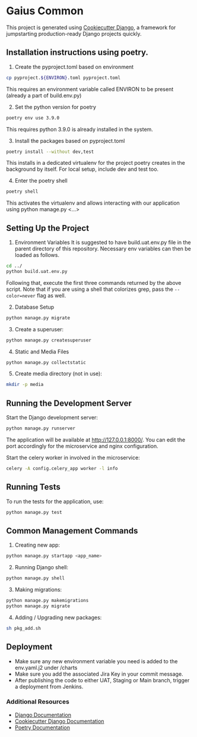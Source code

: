 # Gaius Common

This project is generated using [Cookiecutter Django](https://github.com/cookiecutter/cookiecutter-django), a framework for jumpstarting production-ready Django projects quickly.

## Installation instructions using poetry.

1. Create the pyproject.toml based on environment
```bash
cp pyproject.${ENVIRON}.toml pyproject.toml
```
This requires an environment variable called ENVIRON to be present (already a part of build.env.py)

2. Set the python version for poetry
```bash
poetry env use 3.9.0
```
This requires python 3.9.0 is already installed in the system.

3. Install the packages based on pyproject.toml
```bash
poetry install --without dev,test
```
This installs in a dedicated virtualenv for the project poetry creates in the background by itself. For local setup, include dev and test too.

4. Enter the poetry shell
```bash
poetry shell
```
This activates the virtualenv and allows interacting with our application using python manage.py <...>

## Setting Up the Project

1. Environment Variables
It is suggested to have build.uat.env.py file in the parent directory of this repository. Necessary env variables can then be loaded as follows.
```bash
cd ../
python build.uat.env.py
```
Following that, execute the first three commands returned by the above script. Note that if you are using a shell that colorizes grep, pass the `--color=never` flag as well.

2. Database Setup
```bash
python manage.py migrate
```

3. Create a superuser:
```bash
python manage.py createsuperuser
```

4. Static and Media Files
```bash
python manage.py collectstatic
```

5. Create media directory (not in use):
```bash
mkdir -p media
```

## Running the Development Server

Start the Django development server:

```bash
python manage.py runserver
```
The application will be available at http://127.0.0.1:8000/.
You can edit the port accordingly for the microservice and nginx configuration.

Start the celery worker in involved in the microservice:

```bash
celery -A config.celery_app worker -l info
```

## Running Tests
To run the tests for the application, use:
```bash
python manage.py test
```

## Common Management Commands

1. Creating new app:
```bash
python manage.py startapp <app_name>
```

2. Running Django shell:
```bash
python manage.py shell
```

3. Making migrations:
```bash
python manage.py makemigrations
python manage.py migrate
```

4. Adding / Upgrading new packages:
```bash
sh pkg_add.sh
```


## Deployment

- Make sure any new environment variable you need is added to the env.yaml.j2 under /charts
- Make sure you add the associated Jira Key in your commit message.
- After publishing the code to either UAT, Staging or Main branch, trigger a deployment from Jenkins.

### Additional Resources
- [Django Documentation](https://docs.djangoproject.com/en/stable/)
- [Cookiecutter Django Documentation](https://cookiecutter-django.readthedocs.io/en/latest/)
- [Poetry Documentation](https://python-poetry.org/docs/)